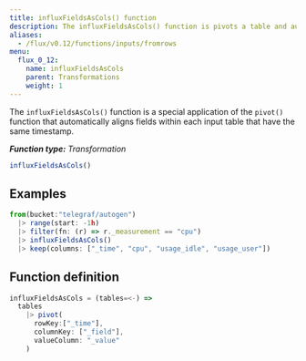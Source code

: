 ```yaml
---
title: influxFieldsAsCols() function
description: The influxFieldsAsCols() function is pivots a table and automatically aligns fields within each input table that have the same timestamp.
aliases:
  - /flux/v0.12/functions/inputs/fromrows
menu:
  flux_0_12:
    name: influxFieldsAsCols
    parent: Transformations
    weight: 1
---
```


The `influxFieldsAsCols()` function is a special application of the `pivot()` function that
automatically aligns fields within each input table that have the same timestamp.

_**Function type:** Transformation_

```js
influxFieldsAsCols()
```

## Examples
```js
from(bucket:"telegraf/autogen")
  |> range(start: -1h)
  |> filter(fn: (r) => r._measurement == "cpu")
  |> influxFieldsAsCols()
  |> keep(columns: ["_time", "cpu", "usage_idle", "usage_user"])
```

## Function definition
```js
influxFieldsAsCols = (tables=<-) =>
  tables
    |> pivot(
      rowKey:["_time"],
      columnKey: ["_field"],
      valueColumn: "_value"
    )
```
